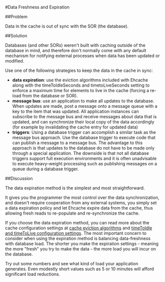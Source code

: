 ---
---
#Data Freshness and Expiration

##Problem

Data in the cache is out of sync with the SOR (the database).

##Solution

Databases (and other SORs) weren't built with caching outside of the database in mind, and therefore don't normally come with any default mechanism for notifying external processes when data has been updated or modified.

Use one of the following strategies to keep the data in the cache in sync:

* **data expiration**: use the eviction algorithms included with Ehcache along with the timeToIdleSeconds and timetoLiveSeconds setting to enforce a maximum time for elements to live in the cache (forcing a re-load from the database or SOR).
* **message bus**: use an application to make all updates to the database. When updates are made, post a message onto a message queue with a key to the item that was updated. All application instances can subscribe to the message bus and receive messages about data that is updated, and can synchronize their local copy of the data accordingly (for example by invalidating the cache entry for updated data)
* **triggers**: Using a database trigger can accomplish a similar task as the message bus approach. Use the database trigger to execute code that can publish a message to a message bus. The advantage to this approach is that updates to the database do not have to be made only through a special application. The downside is that not all database triggers support full execution environments and it is often unadvisable to execute heavy-weight processing such as publishing messages on a queue during a database trigger.

##Discussion

The data expiration method is the simplest and most straightforward.

It gives you the programmer the most control over the data synchronization, and doesn't require cooperation from any external systems, you simply set a data expiration policy and let Ehcache expire data from the cache, thus allowing fresh reads to re-populate and re-synchronize the cache.

If you choose the data expiration method, you can read more about the cache configuration settings at [cache eviction algorithms](/documentation/user-guide/cache-eviction-algorithms) and [timeToIdle and timeToLive configuration settings](/documentation/user-guide/configuration).
The most important concern to consider when using the expiration method is balancing data-freshness with database load. The shorter you make the expiration settings - meaning the more "fresh" you try to make the data - the more load you will incur on the database.

Try out some numbers and see what kind of load your application generates. Even modestly short values such as 5 or 10 minutes will afford significant load reductions.
